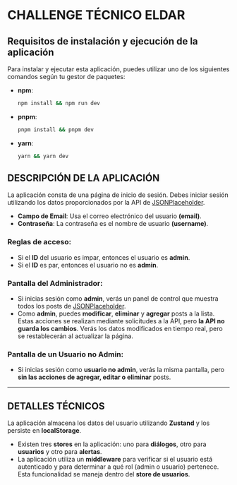 
# CHALLENGE TÉCNICO ELDAR

## Requisitos de instalación y ejecución de la aplicación

Para instalar y ejecutar esta aplicación, puedes utilizar uno de los siguientes comandos según tu gestor de paquetes:

- **npm**:  
  ```bash
  npm install && npm run dev
  ```
- **pnpm**:  
  ```bash
  pnpm install && pnpm dev
  ```
- **yarn**:  
  ```bash
  yarn && yarn dev
  ```

## DESCRIPCIÓN DE LA APLICACIÓN

La aplicación consta de una página de inicio de sesión. Debes iniciar sesión utilizando los datos proporcionados por la API de [JSONPlaceholder](https://jsonplaceholder.typicode.com/users).

- **Campo de Email**: Usa el correo electrónico del usuario **(email)**.
- **Contraseña**: La contraseña es el nombre de usuario **(username)**.

### Reglas de acceso:

- Si el **ID** del usuario es impar, entonces el usuario es **admin**.
- Si el **ID** es par, entonces el usuario no es **admin**.

### Pantalla del **Administrador**:
- Si inicias sesión como **admin**, verás un panel de control que muestra todos los posts de [JSONPlaceholder](https://jsonplaceholder.typicode.com/posts).
- Como **admin**, puedes **modificar**, **eliminar** y **agregar** posts a la lista. Estas acciones se realizan mediante solicitudes a la API, pero **la API no guarda los cambios**. Verás los datos modificados en tiempo real, pero se restablecerán al actualizar la página.

### Pantalla de un **Usuario no Admin**:
- Si inicias sesión como **usuario no admin**, verás la misma pantalla, pero **sin las acciones de agregar, editar o eliminar** posts.

---

## DETALLES TÉCNICOS

La aplicación almacena los datos del usuario utilizando **Zustand** y los persiste en **localStorage**.

- Existen tres **stores** en la aplicación: uno para **diálogos**, otro para **usuarios** y otro para **alertas**.
- La aplicación utiliza un **middleware** para verificar si el usuario está autenticado y para determinar a qué rol (admin o usuario) pertenece. Esta funcionalidad se maneja dentro del **store de usuarios**.